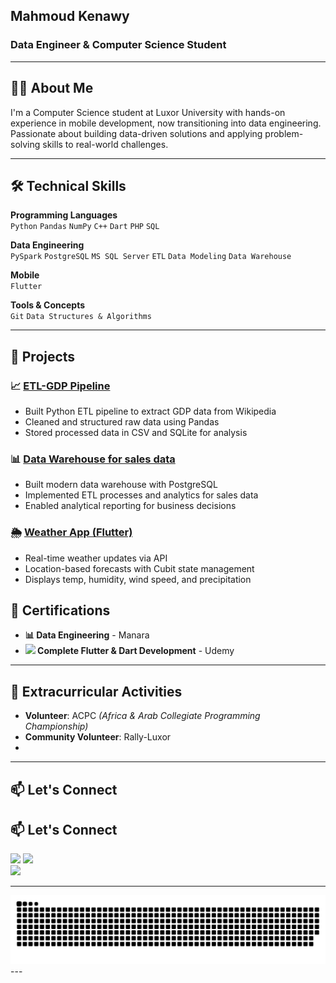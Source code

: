 ## Mahmoud Kenawy  
### Data Engineer & Computer Science Student 

---
## 👨‍💻 About Me  
I'm a Computer Science student at Luxor University with hands-on experience in mobile development, now transitioning into data engineering. Passionate about building data-driven solutions and applying problem-solving skills to real-world challenges.   

---

## 🛠 Technical Skills  

**Programming Languages**  
`Python` `Pandas` `NumPy` `C++` `Dart` `PHP` `SQL`  

**Data Engineering**  
`PySpark` `PostgreSQL` `MS SQL Server` `ETL` `Data Modeling` `Data Warehouse`  

**Mobile**  
`Flutter`  

**Tools & Concepts**  
`Git` `Data Structures & Algorithms`  

---

## 🚀 Projects  

### 📈 [ETL-GDP Pipeline](https://github.com/Mahmoud-keno/ETL-GDP)
- Built Python ETL pipeline to extract GDP data from Wikipedia  
- Cleaned and structured raw data using Pandas  
- Stored processed data in CSV and SQLite for analysis  

### 📊 [Data Warehouse for sales data](https://github.com/Mahmoud-keno/DWH-Project) 
- Built modern data warehouse with PostgreSQL  
- Implemented ETL processes and analytics for sales data  
- Enabled analytical reporting for business decisions  

### 🌦️ [Weather App (Flutter)](https://github.com/Mahmoud-keno/weather_app)  
- Real-time weather updates via API  
- Location-based forecasts with Cubit state management  
- Displays temp, humidity, wind speed, and precipitation  



## 📜  Certifications  
- **📊 Data Engineering** - Manara  
- **<img src="https://img.icons8.com/color/48/000000/flutter.png" width=20> Complete Flutter & Dart Development** - Udemy  


---

## 🌟 Extracurricular Activities  
- **Volunteer**: ACPC *(Africa & Arab Collegiate Programming Championship)*
- **Community Volunteer**: Rally-Luxor
- 
---

## 📫 Let's Connect
## 📫 Let's Connect  
[<img src="https://img.icons8.com/color/48/000000/microsoft-outlook-2019--v1.png" width=30>](mailto:mahmoudkenawy004@outlook.com)
[<img src="https://img.icons8.com/fluency/48/000000/linkedin.png" width=30>](https://www.linkedin.com/in/mahmoud-kenawy-2b8044203/)  
[<img src="https://img.icons8.com/fluency/48/000000/github.png" width=30>](https://github.com/Mahmoud-keno)


---

<picture>
  <source media="(prefers-color-scheme: dark)" srcset="https://raw.githubusercontent.com/Mahmoud-keno/Mahmoud-keno/output/github-snake-dark.svg" />
  <source media="(prefers-color-scheme: light)" srcset="https://raw.githubusercontent.com/Mahmoud-keno/Mahmoud-keno/output/github-snake.svg" />
  <img alt="github-snake" src="https://raw.githubusercontent.com/Mahmoud-keno/Mahmoud-keno/output/github-snake.svg" />

</picture>
---

